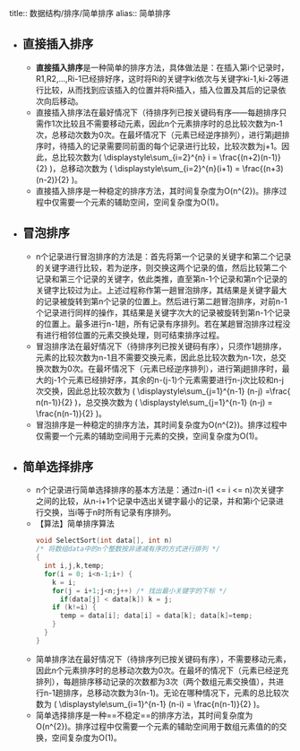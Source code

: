 title:: 数据结构/排序/简单排序
alias:: 简单排序

- ## 直接插入排序
	- **直接插入排序**是一种简单的排序方法，具体做法是：在插入第i个记录时，R1,R2,…,Ri-1已经排好序，这时将Ri的关键字ki依次与关键字ki-1,ki-2等进行比较，从而找到应该插入的位置并将Ri插入，插入位置及其后的记录依次向后移动。
	- 直接插入排序法在最好情况下（待排序列已按关键码有序——每趟排序只需作1次比较且不需要移动元素，因此n个元素排序时的总比较次数为n-1次，总移动次数为0次。在最坏情况下（元素已经逆序排列），进行第j趟排序时，待插入的记录需要同前面的每个记录进行比较，比较次数为j+1。因此，总比较次数为\( \displaystyle\sum_{i=2}^{n} i = \frac{(n+2)(n-1)}{2} \)，总移动次数为 \( \displaystyle\sum_{i=2}^{n}(i+1) = \frac{(n+3)(n-2)}{2} \)。
	- 直接插入排序是一种稳定的排序方法，其时间复杂度为O(n^{2})。排序过程中仅需要一个元素的辅助空间，空间复杂度为O(1)。
- ## 冒泡排序
	- n个记录进行冒泡排序的方法是：首先将第一个记录的关键字和第二个记录的关键字进行比较，若为逆序，则交换这两个记录的值，然后比较第二个记录和第三个记录的关键字，依此类推，直至第n-1个记录和第n个记录的关键字比较过为止。上述过程称作第一趟冒泡排序，其结果是关键字最大的记录被旋转到第n个记录的位置上。然后进行第二趟冒泡排序，对前n-1个记录进行同样的操作，其结果是关键字次大的记录被旋转到第n-1个记录的位置上。最多进行n-1趟，所有记录有序排列。若在某趟冒泡排序过程没有进行相邻位置的元素交换处理，则可结束排序过程。
	- 冒泡排序法在最好情况下（待排序列已按关键码有序），只须作1趟排序，元素的比较次数为n-1且不需要交换元素，因此总比较次数为n-1次，总交换次数为0次。在最坏情况下（元素已经逆序排列），进行第j趟排序时，最大的j-1个元素已经排好序，其余的n-(j-1)个元素需要进行n-j次比较和n-j次交换，因此总比较次数为 \( \displaystyle\sum_{j=1}^{n-1} (n-j) =\frac{ n(n-1)}{2} \)，总交换次数为 \( \displaystyle\sum_{j=1}^{n-1} (n-j) = \frac{n(n-1)}{2} \)。
	- 冒泡排序是一种稳定的排序方法，其时间复杂度为O(n^{2})。排序过程中仅需要一个元素的辅助空间用于元素的交换，空间复杂度为O(1)。
- ## 简单选择排序
	- n个记录进行简单选择排序的基本方法是：通过n-i(1 <= i <= n)次关键字之间的比较，从n-i+1个记录中选出关键字最小的记录，并和第i个记录进行交换，当i等于n时所有记录有序排列。
	- 【算法】简单排序算法
	  ```c
	  void SelectSort(int data[], int n)
	  /* 将数组data中的n个整数按非递减有序的方式进行排列 */
	  {
	    int i,j,k,temp;
	    for(i = 0; i<n-1;i+) {
	      k = i;
	      for(j = i+1;j<n;j++) /* 找出最小关键字的下标 */
	        if(data[j] < data[k]) k = j;
	      if (k!=i) {
	        temp = data[i]; data[i] = data[k]; data[k]=temp;
	      }
	    }
	  }
	  ```
	- 简单排序法在最好情况下（待排序列已按关键码有序），不需要移动元素，因此n个元素排序时的总移动次数为0次。在最坏的情况下（元素已经逆充排列），每趟排序移动记录的次数都为3次（两个数组元素交换值），共进行n-1趟排序，总移动次数为3(n-1)。无论在哪种情况下，元素的总比较次数为 
	  \( \displaystyle\sum_{i=1}^{n-1} (n-i) = \frac{n(n-1)}{2} \)。
	- 简单选择排序是一种==不稳定==的排序方法，其时间复杂度为O(n^{2})。排序过程中仅需要一个元素的辅助空间用于数组元素值的的交换，空间复杂度为O(1)。